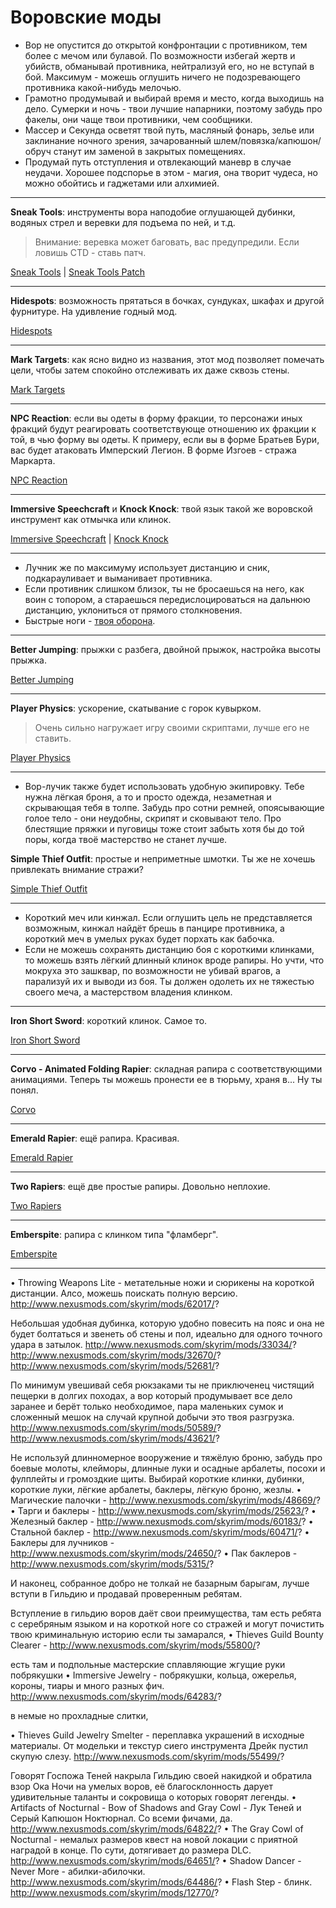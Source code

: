 # Воровские моды

+ Вор не опустится до открытой конфронтации с противником, тем более с мечом или булавой. По возможности избегай жертв и убийств, обманывай противника, нейтрализуй его, но не вступай в бой. Максимум - можешь оглушить ничего не подозревающего противника какой-нибудь мелочью.
+ Грамотно продумывай и выбирай время и место, когда выходишь на дело. Сумерки и ночь - твои лучшие напарники, поэтому забудь про факелы, они чаще твои противники, чем сообщники.
+ Массер и Секунда осветят твой путь, масляный фонарь, зелье или заклинание ночного зрения, зачарованный шлем/повязка/капюшон/обруч станут им заменой в закрытых помещениях.
+ Продумай путь отступления и отвлекающий маневр в случае неудачи. Хорошее подспорье в этом - магия, она творит чудеса, но можно обойтись и гаджетами или алхимией.

------

**Sneak Tools**: инструменты вора наподобие оглушающей дубинки, водяных стрел и веревки для подъема по ней, и т.д.

> Внимание: веревка может баговать, вас предупредили. Если ловишь CTD - ставь патч.

[Sneak Tools](http://www.nexusmods.com/skyrim/mods/19447/) | [Sneak Tools Patch](http://www.nexusmods.com/skyrim/mods/39686/)

------

**Hidespots**: возможность прятаться в бочках, сундуках, шкафах и другой фурнитуре. На удивление годный мод.

[Hidespots](http://www.nexusmods.com/skyrim/mods/55264/)

------

**Mark Targets**: как ясно видно из названия, этот мод позволяет помечать цели, чтобы затем спокойно отслеживать их даже сквозь стены.

[Mark Targets](http://www.nexusmods.com/skyrim/mods/32811/)

------

**NPC Reaction**: если вы одеты в форму фракции, то персонажи иных фракций будут реагировать соответствующе отношению их фракции к той, в чью форму вы одеты. К примеру, если вы в форме Братьев Бури, вас будет атаковать Имперский Легион. В форме Изгоев - стража Маркарта.

[NPC Reaction](http://www.nexusmods.com/skyrim/mods/65243/)

------

**Immersive Speechcraft** и **Knock Knock**: твой язык такой же воровской инструмент как отмычка или клинок.

[Immersive Speechcraft](http://www.nexusmods.com/skyrim/mods/63874/) | [Knock Knock](http://www.nexusmods.com/skyrim/mods/36192/)

------

+ Лучник же по максимуму использует дистанцию и сник, подкарауливает и выманивает противника.
+ Если противник слишком близок, ты не бросаешься на него, как воин с топором, а стараешься передислоцироваться на дальнюю дистанцию, уклониться от прямого столкновения.
+ Быстрые ноги - [твоя оборона](https://www.youtube.com/watch?v=DpV9g6jM9w8).

------

**Better Jumping**: прыжки с разбега, двойной прыжок, настройка высоты прыжка.

[Better Jumping](http://www.nexusmods.com/skyrim/mods/65044/)

------

**Player Physics**: ускорение, скатывание с горок кувырком.

> Очень сильно нагружает игру своими скриптами, лучше его не ставить.

[Player Physics](http://www.nexusmods.com/skyrim/mods/38572/)

------

+ Вор-лучик также будет использовать удобную экипировку. Тебе нужна лёгкая броня, а то и просто одежда, незаметная и скрывающая тебя в толпе. Забудь про сотни ремней, опоясывающие голое тело - они неудобны, скрипят и сковывают тело. Про блестящие пряжки и пуговицы тоже стоит забыть хотя бы до той поры, когда твоё мастерство не станет лучше.

**Simple Thief Outfit**: простые и неприметные шмотки. Ты же не хочешь привлекать внимание стражи?

[Simple Thief Outfit](http://www.nexusmods.com/skyrim/mods/67087/)

------

+ Короткий меч или кинжал. Если оглушить цель не представляется возможным, кинжал найдёт брешь в панцире противника, а короткий меч в умелых руках будет порхать как бабочка.
+ Если не можешь сохранять дистанцию боя с короткими клинками, то можешь взять лёгкий длинный клинок вроде рапиры. Но учти, что мокруха это зашквар, по возможности не убивай врагов, а парализуй их и выводи из боя. Ты должен одолеть их не тяжестью своего меча, а мастерством владения клинком.

------

**Iron Short Sword**: короткий клинок. Самое то.

[Iron Short Sword](http://www.nexusmods.com/skyrim/mods/53681/)

------

**Corvo - Animated Folding Rapier**: складная рапира с соответствующими анимациями. Теперь ты можешь пронести ее в тюрьму, храня в... Ну ты понял.

[Corvo](http://www.nexusmods.com/skyrim/mods/46046/)

------

**Emerald Rapier**: ещё рапира. Красивая.

[Emerald Rapier](http://www.nexusmods.com/skyrim/mods/17228/)

------

**Two Rapiers**: ещё две простые рапиры. Довольно неплохие.

[Two Rapiers](http://www.nexusmods.com/skyrim/mods/33639/)

------

**Emberspite**: рапира с клинком типа "фламберг".

[Emberspite](http://www.nexusmods.com/skyrim/mods/40125/)

------

• Throwing Weapons Lite - метательные ножи и сюрикены на короткой дистанции. Алсо, можешь поискать полную версию.
http://www.nexusmods.com/skyrim/mods/62017/?
 
Небольшая удобная дубинка, которую удобно повесить на пояс и она не будет болтаться и звенеть об стены и пол, идеально для одного точного удара в затылок.
http://www.nexusmods.com/skyrim/mods/33034/?
http://www.nexusmods.com/skyrim/mods/32670/?
http://www.nexusmods.com/skyrim/mods/52681/?
 
По минимум увешивай себя рюкзаками ты не приключенец чистящий пещерки в долгих походах, а вор который продумывает все дело заранее и берёт только необходимое, пара маленьких сумок и сложенный мешок на случай крупной добычи это твоя разгрузка.
http://www.nexusmods.com/skyrim/mods/50589/?
http://www.nexusmods.com/skyrim/mods/43621/?
 
Не используй длинномерное вооружение и тяжёлую броню, забудь про боевые молоты, клейморы, длинные луки и осадные арбалеты, посохи и фулплейты и громоздкие щиты.
Выбирай короткие клинки, дубинки, короткие луки, лёгкие арбалеты, баклеры, лёгкую броню, жезлы.
• Магические палочки - http://www.nexusmods.com/skyrim/mods/48669/?
• Тарги и баклеры - http://www.nexusmods.com/skyrim/mods/25623/?
• Железный баклер - http://www.nexusmods.com/skyrim/mods/60183/?
• Стальной баклер - http://www.nexusmods.com/skyrim/mods/60471/?
• Баклеры для лучников - http://www.nexusmods.com/skyrim/mods/24650/?
• Пак баклеров - http://www.nexusmods.com/skyrim/mods/5315/?
 
И наконец, собранное добро не толкай не базарным барыгам, лучше вступи в Гильдию и продавай проверенным ребятам.
 
Вступление в гильдию воров даёт свои преимущества, там есть ребята с серебряным языком и на короткой ноге со стражей и могут почистить твою криминальную историю если ты замарался,
• Thieves Guild Bounty Clearer - http://www.nexusmods.com/skyrim/mods/55800/?
 
есть там и подпольные мастерские сплавляющие жгущие руки побрякушки
• Immersive Jewelry - побрякушки, кольца, ожерелья, короны, тиары и много разных фич.
http://www.nexusmods.com/skyrim/mods/64283/?
 
в немые но прохладные слитки,
 
• Thieves Guild Jewelry Smelter - переплавка украшений в исходные материалы. От модельки и текстур сиего инструмента Дрейк пустил скупую слезу.
http://www.nexusmods.com/skyrim/mods/55499/?
 
 
Говорят Госпожа Теней накрыла Гильдию своей накидкой и обратила взор Ока Ночи на умелых воров, её благосклонность дарует удивительные таланты и сокровища о которых говорят легенды.
• Artifacts of Nocturnal - Bow of Shadows and Gray Cowl - Лук Теней и Серый Капюшон Ноктюрнал. Со всеми фичами, да.
http://www.nexusmods.com/skyrim/mods/64822/?
• The Gray Cowl of Nocturnal - немалых размеров квест на новой локации с приятной наградой в конце. По сути, дотягивает до размера DLC.
http://www.nexusmods.com/skyrim/mods/64651/?
• Shadow Dancer - Never More - абилки-абилочки.
http://www.nexusmods.com/skyrim/mods/64486/?
• Flash Step - блинк.
http://www.nexusmods.com/skyrim/mods/12770/?
